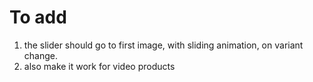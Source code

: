 # To add

1. the slider should go to first image, with sliding animation, on variant change.
2. also make it work for video products
